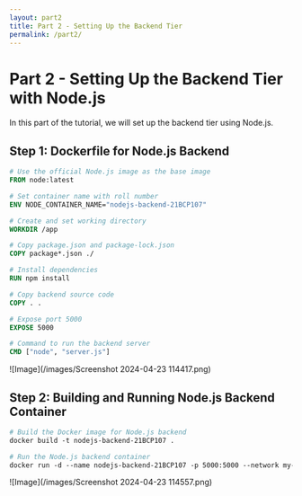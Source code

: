 ```yaml
---
layout: part2
title: Part 2 - Setting Up the Backend Tier
permalink: /part2/
---
```


<!-- Content for Docker part 2 -->

# Part 2 - Setting Up the Backend Tier with Node.js

In this part of the tutorial, we will set up the backend tier using Node.js.

## Step 1: Dockerfile for Node.js Backend

```dockerfile
# Use the official Node.js image as the base image
FROM node:latest

# Set container name with roll number
ENV NODE_CONTAINER_NAME="nodejs-backend-21BCP107"

# Create and set working directory
WORKDIR /app

# Copy package.json and package-lock.json
COPY package*.json ./

# Install dependencies
RUN npm install

# Copy backend source code
COPY . .

# Expose port 5000
EXPOSE 5000

# Command to run the backend server
CMD ["node", "server.js"]
```

![Image](/images/Screenshot 2024-04-23 114417.png)


## Step 2: Building and Running Node.js Backend Container

``` dockerfile
# Build the Docker image for Node.js backend
docker build -t nodejs-backend-21BCP107 .

# Run the Node.js backend container
docker run -d --name nodejs-backend-21BCP107 -p 5000:5000 --network my-network nodejs-backend-21BCP107
```
![Image](/images/Screenshot 2024-04-23 114557.png)
